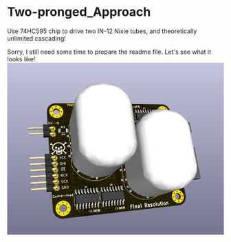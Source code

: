 # Two-pronged_Approach
Use 74HC595 chip to drive two IN-12 Nixie tubes, and theoretically unlimited cascading!

Sorry, I still need some time to prepare the readme file. Let's see what it looks like!
![image](https://github.com/Final-Resolution/Two-pronged_Approach/blob/master/Output/Screenshot.png)
